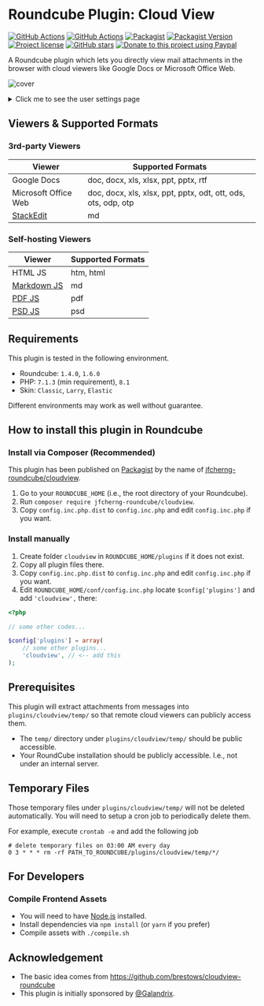 # Roundcube Plugin: Cloud View

[![GitHub Actions](https://img.shields.io/github/actions/workflow/status/jfcherng-roundcube/plugin-cloudview/frontend.yml?style=flat-square)](https://github.com/jfcherng-roundcube/plugin-cloudview/actions/workflows/frontend.yml)
[![GitHub Actions](https://img.shields.io/github/actions/workflow/status/jfcherng-roundcube/plugin-cloudview/backend.yml?style=flat-square)](https://github.com/jfcherng-roundcube/plugin-cloudview/actions/workflows/backend.yml)
[![Packagist](https://img.shields.io/packagist/dt/jfcherng-roundcube/cloudview?style=flat-square)](https://packagist.org/packages/jfcherng-roundcube/cloudview)
[![Packagist Version](https://img.shields.io/packagist/v/jfcherng-roundcube/cloudview?style=flat-square)](https://packagist.org/packages/jfcherng-roundcube/cloudview)
[![Project license](https://img.shields.io/github/license/jfcherng-roundcube/plugin-cloudview?style=flat-square)](https://github.com/jfcherng-roundcube/plugin-cloudview/blob/master/LICENSE)
[![GitHub stars](https://img.shields.io/github/stars/jfcherng-roundcube/plugin-cloudview?style=flat-square&logo=github)](https://github.com/jfcherng-roundcube/plugin-cloudview/stargazers)
[![Donate to this project using Paypal](https://img.shields.io/badge/paypal-donate-blue.svg?style=flat-square&logo=paypal)](https://www.paypal.me/jfcherng/5usd)

A Roundcube plugin which lets you directly view mail attachments in the browser
with cloud viewers like Google Docs or Microsoft Office Web.

![cover](https://raw.githubusercontent.com/jfcherng-roundcube/plugin-cloudview/master/docs/screenshot/cover.png)

<details>
  <summary>Click me to see the user settings page</summary>
  <img src="https://raw.githubusercontent.com/jfcherng-roundcube/plugin-cloudview/master/docs/screenshot/settings.png">
</details>

## Viewers & Supported Formats

### 3rd-party Viewers

<table>
  <thead>
    <tr>
      <th>Viewer</th>
      <th>Supported Formats</th>
    </tr>
  </thead>
  <tbody>
    <tr>
      <td>Google Docs</td>
      <td>
        doc, docx, xls, xlsx, ppt, pptx,
        rtf
      </td>
    </tr>
    <tr>
      <td>Microsoft Office Web</td>
      <td>
        doc, docx, xls, xlsx, ppt, pptx,
        odt, ott, ods, ots, odp, otp
      </td>
    </tr>
    <tr>
      <td><a href="https://stackedit.io/">StackEdit</a></td>
      <td>md</td>
    </tr>
  </tbody>
</table>

### Self-hosting Viewers

<table>
  <thead>
    <tr>
      <th>Viewer</th>
      <th>Supported Formats</th>
    </tr>
  </thead>
  <tbody>
    <tr>
      <td>HTML JS</td>
      <td>htm, html</td>
    </tr>
    <tr>
      <td><a href="https://github.com/chaitin/strapdown-zeta">Markdown JS</a></td>
      <td>md</td>
    </tr>
    <tr>
      <td><a href="https://github.com/mozilla/pdf.js">PDF JS</a></td>
      <td>pdf</td>
    </tr>
    <tr>
      <td><a href="https://github.com/meltingice/psd.js">PSD JS</a></td>
      <td>psd</td>
    </tr>
  </tbody>
</table>

## Requirements

This plugin is tested in the following environment.

- Roundcube: `1.4.0`, `1.6.0`
- PHP: `7.1.3` (min requirement), `8.1`
- Skin: `Classic`, `Larry`, `Elastic`

Different environments may work as well without guarantee.

## How to install this plugin in Roundcube

### Install via Composer (Recommended)

This plugin has been published on [Packagist](https://packagist.org) by the name of [jfcherng-roundcube/cloudview](https://packagist.org/packages/jfcherng-roundcube/cloudview).

1. Go to your `ROUNDCUBE_HOME` (i.e., the root directory of your Roundcube).
2. Run `composer require jfcherng-roundcube/cloudview`.
3. Copy `config.inc.php.dist` to `config.inc.php` and edit `config.inc.php` if you want.

### Install manually

1. Create folder `cloudview` in `ROUNDCUBE_HOME/plugins` if it does not exist.
2. Copy all plugin files there.
3. Copy `config.inc.php.dist` to `config.inc.php` and edit `config.inc.php` if you want.
4. Edit `ROUNDCUBE_HOME/conf/config.inc.php` locate `$config['plugins']` and add `'cloudview',` there:

```php
<?php

// some other codes...

$config['plugins'] = array(
    // some other plugins...
    'cloudview', // <-- add this
);
```

## Prerequisites

This plugin will extract attachments from messages into `plugins/cloudview/temp/`
so that remote cloud viewers can publicly access them.

- The `temp/` directory under `plugins/cloudview/temp/` should be public accessible.
- Your RoundCube installation should be publicly accessible. I.e., not under an internal server.

## Temporary Files

Those temporary files under `plugins/cloudview/temp/` will not be deleted automatically.
You will need to setup a cron job to periodically delete them.

For example, execute `crontab -e` and add the following job

```text
# delete temporary files on 03:00 AM every day
0 3 * * * rm -rf PATH_TO_ROUNDCUBE/plugins/cloudview/temp/*/
```

## For Developers

### Compile Frontend Assets

- You will need to have [Node.js](https://nodejs.org) installed.
- Install dependencies via `npm install` (or `yarn` if you prefer)
- Compile assets with `./compile.sh`

## Acknowledgement

- The basic idea comes from https://github.com/brestows/cloudview-roundcube
- This plugin is initially sponsored by [@Galandrix](https://github.com/Galandrix).
